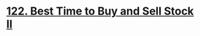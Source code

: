 # [122. Best Time to Buy and Sell Stock II](https://leetcode.com/problems/best-time-to-buy-and-sell-stock-ii/)
